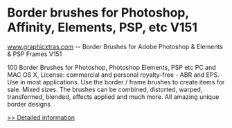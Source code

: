 # Border brushes for Photoshop, Affinity, Elements, PSP, etc V151
www.graphicxtras.com -- Border Brushes for Adobe Photoshop & Elements & PSP Frames V151

100 Border Brushes for Photoshop, Photoshop Elements, PSP etc PC and MAC OS X, License: commercial and personal royalty-free - ABR and EPS. Use in most applications. Use the border / frame brushes to create items for sale. Mixed sizes. The brushes can be combined, distorted, warped, transformed, blended, effects applied and much more. All amazing unique border designs
 
[>> Detailed information](https://secure.shareit.com/shareit/product.html?productid=300496679&affiliateid=200057808)